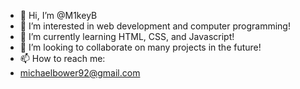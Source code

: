 - 👋 Hi, I’m @M1keyB
- 👀 I’m interested in web development and computer programming!
- 🌱 I’m currently learning HTML, CSS, and Javascript!
- 💞️ I’m looking to collaborate on many projects in the future!
- 📫 How to reach me:
- michaelbower92@gmail.com


<!---
M1keyB/M1keyB is a ✨ special ✨ repository because its `README.md` (this file) appears on your GitHub profile.
You can click the Preview link to take a look at your changes.
--->
